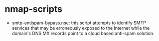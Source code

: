 # nmap-scripts
 * smtp-antispam-bypass.nse: this script attempts to identify SMTP services that may be erroneously exposed to the Internet while the domain's DNS MX records point to a cloud based anti-spam solution.
